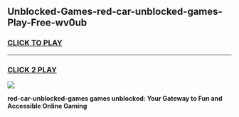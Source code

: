 
## Unblocked-Games-red-car-unblocked-games-Play-Free-wv0ub
<h3>
<a href="https://premium76.site?title=red-car-unblocked-games&ref=10A">CLICK TO PLAY</a></h3>
<hr>

<h3>
<a href="https://premium76.site?title=red-car-unblocked-games&ref=10A">CLICK 2 PLAY</a>
  
</h3>

<a href="https://premium76.site?title=red-car-unblocked-games&ref=10A"><img src="https://clearcache.store/games.png"></a>


**red-car-unblocked-games games unblocked: Your Gateway to Fun and Accessible Online Gaming**

